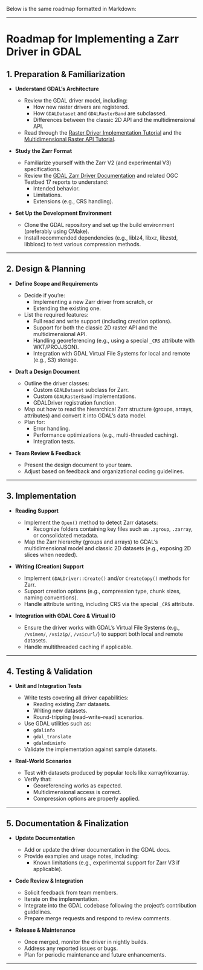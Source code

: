 Below is the same roadmap formatted in Markdown:

---

# Roadmap for Implementing a Zarr Driver in GDAL

## 1. Preparation & Familiarization

- **Understand GDAL’s Architecture**
  - Review the GDAL driver model, including:
    - How new raster drivers are registered.
    - How `GDALDataset` and `GDALRasterBand` are subclassed.
    - Differences between the classic 2D API and the multidimensional API.
  - Read through the [Raster Driver Implementation Tutorial](https://gdal.org/en/stable/tutorials/raster_driver_tut.html) and the [Multidimensional Raster API Tutorial](https://gdal.org/en/stable/tutorials/mdim_api_tutorial.html).

- **Study the Zarr Format**
  - Familiarize yourself with the Zarr V2 (and experimental V3) specifications.
  - Review the [GDAL Zarr Driver Documentation](https://gdal.org/drivers/raster/zarr.html) and related OGC Testbed 17 reports to understand:
    - Intended behavior.
    - Limitations.
    - Extensions (e.g., CRS handling).

- **Set Up the Development Environment**
  - Clone the GDAL repository and set up the build environment (preferably using CMake).
  - Install recommended dependencies (e.g., liblz4, libxz, libzstd, libblosc) to test various compression methods.

---

## 2. Design & Planning

- **Define Scope and Requirements**
  - Decide if you’re:
    - Implementing a new Zarr driver from scratch, or
    - Extending the existing one.
  - List the required features:
    - Full read and write support (including creation options).
    - Support for both the classic 2D raster API and the multidimensional API.
    - Handling georeferencing (e.g., using a special `_CRS` attribute with WKT/PROJJSON).
    - Integration with GDAL Virtual File Systems for local and remote (e.g., S3) storage.

- **Draft a Design Document**
  - Outline the driver classes:
    - Custom `GDALDataset` subclass for Zarr.
    - Custom `GDALRasterBand` implementations.
    - GDALDriver registration function.
  - Map out how to read the hierarchical Zarr structure (groups, arrays, attributes) and convert it into GDAL’s data model.
  - Plan for:
    - Error handling.
    - Performance optimizations (e.g., multi-threaded caching).
    - Integration tests.

- **Team Review & Feedback**
  - Present the design document to your team.
  - Adjust based on feedback and organizational coding guidelines.

---

## 3. Implementation

- **Reading Support**
  - Implement the `Open()` method to detect Zarr datasets:
    - Recognize folders containing key files such as `.zgroup`, `.zarray`, or consolidated metadata.
  - Map the Zarr hierarchy (groups and arrays) to GDAL’s multidimensional model and classic 2D datasets (e.g., exposing 2D slices when needed).

- **Writing (Creation) Support**
  - Implement `GDALDriver::Create()` and/or `CreateCopy()` methods for Zarr.
  - Support creation options (e.g., compression type, chunk sizes, naming conventions).
  - Handle attribute writing, including CRS via the special `_CRS` attribute.

- **Integration with GDAL Core & Virtual IO**
  - Ensure the driver works with GDAL’s Virtual File Systems (e.g., `/vsimem/`, `/vsizip/`, `/vsicurl/`) to support both local and remote datasets.
  - Handle multithreaded caching if applicable.

---

## 4. Testing & Validation

- **Unit and Integration Tests**
  - Write tests covering all driver capabilities:
    - Reading existing Zarr datasets.
    - Writing new datasets.
    - Round-tripping (read–write–read) scenarios.
  - Use GDAL utilities such as:
    - `gdalinfo`
    - `gdal_translate`
    - `gdalmdiminfo`
  - Validate the implementation against sample datasets.

- **Real-World Scenarios**
  - Test with datasets produced by popular tools like xarray/rioxarray.
  - Verify that:
    - Georeferencing works as expected.
    - Multidimensional access is correct.
    - Compression options are properly applied.

---

## 5. Documentation & Finalization

- **Update Documentation**
  - Add or update the driver documentation in the GDAL docs.
  - Provide examples and usage notes, including:
    - Known limitations (e.g., experimental support for Zarr V3 if applicable).
  
- **Code Review & Integration**
  - Solicit feedback from team members.
  - Iterate on the implementation.
  - Integrate into the GDAL codebase following the project’s contribution guidelines.
  - Prepare merge requests and respond to review comments.

- **Release & Maintenance**
  - Once merged, monitor the driver in nightly builds.
  - Address any reported issues or bugs.
  - Plan for periodic maintenance and future enhancements.

---